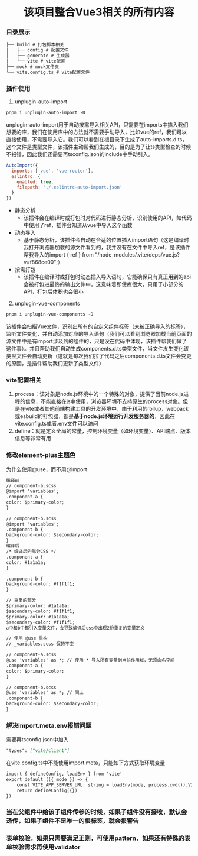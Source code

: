 <div align="center"><h1>该项目整合Vue3相关的所有内容</h1></div>

### 目录展示
```markdown
├── build # 打包脚本相关
│   ├── config # 配置文件
│   ├── generate # 生成器
│   └── vite # vite配置
├── mock # mock文件夹
└── vite.config.ts # vite配置文件
```
### 插件使用
1. unplugin-auto-import
```markdown
pnpm i unplugin-auto-import -D
```
unplugin-auto-import用于自动按需导入相关API，只需要在imports中插入我们想要的库，我们在使用库中的方法就不需要手动导入，比如vue的ref，我们可以直接使用，不需要导入它。我们可以看到在根目录下生成了auto-imports.d.ts，这个文件是类型文件，该插件主动帮我们生成的，目的是为了让ts类型检查的时候不报错，因此我们还需要再tsconfig.json的include中手动引入。
```javascript
AutoImport({
  imports: ['vue', 'vue-router'],
  eslintrc: {
    enabled: true,
    filepath: './.eslintrc-auto-import.json'
  }
})
```
- 静态分析
    - 该插件会在编译时或打包时对代码进行静态分析，识别使用的API，如代码中使用了ref，插件会知道从vue中导入这个函数
- 动态导入
    - 基于静态分析，该插件会自动在合适的位置插入import语句（这是编译时我打开浏览器加载的源文件看到的，我并没有在文件中导入ref，是该插件帮我导入的import { ref } from "/node_modules/.vite/deps/vue.js?v=f868ce00";）
- 按需打包
    - 该插件在编译时或打包时动态插入导入语句，它能确保只有真正用到的api会被打包进最终的输出文件中，这意味着即使库很大，只用了小部分的API，打包后体积也会很小

2. unplugin-vue-components
```markdown
pnpm i unplugin-vue-components -D
```
该插件会扫描Vue文件，识别出所有的自定义组件标签（未被正确导入的标签），监听文件变化，并自动添加对应的导入语句（我们可以看到浏览器加载当前页面的源文件中是有import涉及到的组件的，只是没在代码中体现，该插件帮我们做了这件事）。并且帮助我们自动生成components.d.ts类型文件，当文件发生变化该类型文件会自动更新（这就是每次我们拉了代码之后components.d.ts文件会变更的原因，是插件帮助我们更新了类型文件）


### vite配置相关
1. process：该对象是node.js环境中的一个特殊的对象，提供了当前node.js进程的信息，不能直接在js中使用，浏览器环境不支持原生的process对象。但是在vite或者其他前端构建工具的开发环境中，由于利用的rollup，webpack或esbuild的打包器，都是**基于node.js环境运行开发服务器的**，因此在vite.config.ts或者.env文件可以访问
2. define：就是定义全局的常量，控制环境变量（如环境变量）、API端点、版本信息等非常有用


### 修改element-plus主题色
为什么使用@use，而不用@import
```markdown
编译前
// component-a.scss
@import 'variables';
.component-a {
color: $primary-color;
}

// component-b.scss
@import 'variables';
.component-b {
background-color: $secondary-color;
}
编译后
/* 编译后的部分CSS */
.component-a {
color: #1a1a1a;
}

.component-b {
background-color: #f1f1f1;
}

// 重复的部分
$primary-color: #1a1a1a;
$secondary-color: #f1f1f1;
$primary-color: #1a1a1a;
$secondary-color: #f1f1f1;
a中和b中都引入变量文件，会导致编译后css中出现2份重复的变量定义

// 使用 @use 重构
// _variables.scss 保持不变

// component-a.scss
@use 'variables' as *; // 使用 * 导入所有变量到当前作用域，无须命名空间
.component-a {
color: $primary-color;
}

// component-b.scss
@use 'variables' as *; // 同上
.component-b {
background-color: $secondary-color;
}
```

### 解决import.meta.env报错问题
需要再tsconfig.json中加入
```markdown
"types": ["vite/client"]
```
在vite.config.ts中不能使用import.meta，只能如下方式获取环境变量
```markdown
import { defineConfig, loadEnv } from 'vite'
export default (({ mode }) => {
    const VITE_APP_SERVER_URL: string = loadEnv(mode, process.cwd()).VITE_APP_SERVER_URL;
    return defineConfig({})
})

```

### 当在父组件中给该子组件传参的时候，如果子组件没有接收，默认会透传，如果子组件不是唯一的根标签，就会报警告


### 表单校验，如果只需要满足正则，可使用pattern，如果还有特殊的表单校验需求再使用validator